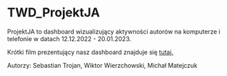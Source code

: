 # TWD_ProjektJA
ProjektJA to dashboard wizualizujący aktywności autorów na komputerze i telefonie w datach 12.12.2022 - 20.01.2023.

Krótki film prezentujący nasz dashboard znajduje się [tutaj.](https://drive.google.com/file/d/1NZDID364iYZzddFG610AxZAIaUB63laR/view?usp=sharing)

Autorzy: Sebastian Trojan, Wiktor Wierzchowski, Michał Matejczuk
